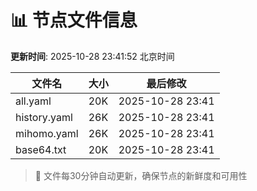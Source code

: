# 📊 节点文件信息

**更新时间**: 2025-10-28 23:41:52 北京时间

| 文件名 | 大小 | 最后修改 |
|--------|------|----------|
| all.yaml | 20K | 2025-10-28 23:41 |
| history.yaml | 26K | 2025-10-28 23:41 |
| mihomo.yaml | 26K | 2025-10-28 23:41 |
| base64.txt | 20K | 2025-10-28 23:41 |

> 🔄 文件每30分钟自动更新，确保节点的新鲜度和可用性
